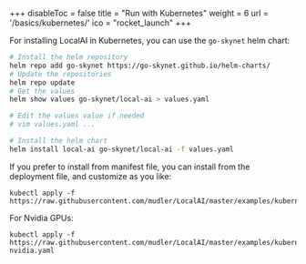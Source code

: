+++
disableToc = false
title = "Run with Kubernetes"
weight = 6
url = '/basics/kubernetes/'
ico = "rocket_launch"
+++

For installing LocalAI in Kubernetes, you can use the `go-skynet` helm chart:

```bash
# Install the helm repository
helm repo add go-skynet https://go-skynet.github.io/helm-charts/
# Update the repositories
helm repo update
# Get the values
helm show values go-skynet/local-ai > values.yaml

# Edit the values value if needed
# vim values.yaml ...

# Install the helm chart
helm install local-ai go-skynet/local-ai -f values.yaml
```

If you prefer to install from manifest file, you can install from the deployment file, and customize as you like:

```
kubectl apply -f https://raw.githubusercontent.com/mudler/LocalAI/master/examples/kubernetes/deployment.yaml
```

For Nvidia GPUs:

```
kubectl apply -f https://raw.githubusercontent.com/mudler/LocalAI/master/examples/kubernetes/deployment-nvidia.yaml
```
